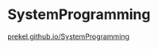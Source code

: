 # SystemProgramming

[prekel.github.io/SystemProgramming](https://prekel.github.io/SystemProgramming)
